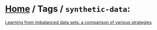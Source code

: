 # [Home](../) / Tags / `synthetic-data`:

[Learning from imbalanced data sets: a comparison of various strategies](japkowicz2000learning.md)